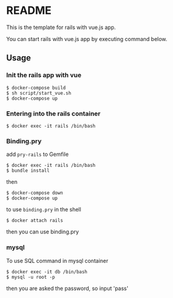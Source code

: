 # README

This is the template for rails with vue.js app.

You can start rails with vue.js app by executing command below.

## Usage

### Init the rails app with vue
```
$ docker-compose build
$ sh script/start_vue.sh
$ docker-compose up
```

### Entering into the rails container

```
$ docker exec -it rails /bin/bash
```

### Binding.pry

add ```pry-rails``` to Gemfile

```
$ docker exec -it rails /bin/bash
$ bundle install
```

then

```
$ docker-compose down
$ docker-compose up
```

to use ```binding.pry``` in the shell

```
$ docker attach rails
```

then you can use binding.pry

### mysql

To use SQL command in mysql container

```
$ docker exec -it db /bin/bash
$ mysql -u root -p
```

then you are asked the password, so input 'pass'
